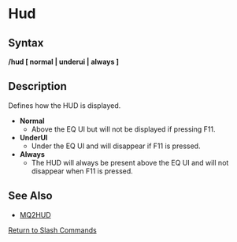 # Hud

## Syntax

**/hud \[ normal \| underui \| always \]**

## Description

Defines how the HUD is displayed.

* **Normal**
  * Above the EQ UI but will not be displayed if pressing F11.
* **UnderUI**
  * Under the EQ UI and will disappear if F11 is pressed.
* **Always**
  * The HUD will always be present above the EQ UI and will not disappear when F11 is pressed.

## See Also

* [MQ2HUD](../../plugins/core-plugins/mq2hud.md)

[Return to Slash Commands](./)

